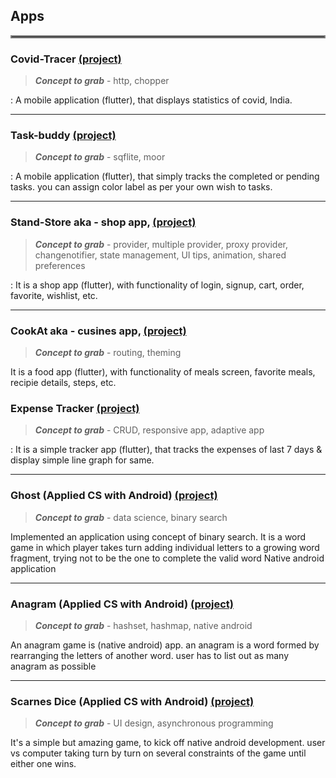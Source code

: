 ## Apps

<hr style="border:2px solid gray"> </hr>

### Covid-Tracer [(project)](https://github.com/nvshah/CovidTracer)

> _**Concept to grab**_ - http, chopper 

: A mobile application (flutter), that displays statistics of covid, India. 

---

### Task-buddy [(project)](https://github.com/nvshah/Task-buddy)

> _**Concept to grab**_ - sqflite, moor

: A mobile application (flutter), that simply tracks the completed or pending tasks. you can assign color label as per your own wish to tasks.

---

### Stand-Store aka - shop app, [(project)](https://github.com/nvshah/StandStore)

> _**Concept to grab**_ - provider, multiple provider, proxy provider, changenotifier, state management, UI tips, animation, shared preferences

: It is a shop app (flutter), with functionality of login, signup, cart, order, favorite, wishlist, etc.

---

### CookAt aka - cusines app, [(project)](https://github.com/nvshah/CookAt)

> _**Concept to grab**_ - routing, theming

It is a food app (flutter), with functionality of meals screen, favorite meals, recipie details, steps, etc.

### Expense Tracker [(project)](https://github.com/nvshah/Expense_Tracker)

> _**Concept to grab**_ - CRUD, responsive app, adaptive app 

: It is a simple tracker app (flutter), that tracks the expenses of last 7 days & display simple line graph for same. 

---

### Ghost (Applied CS with Android) [(project)](https://github.com/nvshah/ghost_starte)

> _**Concept to grab**_ - data science, binary search

Implemented an application using concept of binary search. It is a word game in which player takes turn adding individual letters to a growing word fragment, trying not to be the one to complete the valid word Native android application

---

### Anagram (Applied CS with Android) [(project)](https://github.com/nvshah/Anagrams)

> _**Concept to grab**_ - hashset, hashmap, native android

An anagram game is (native android) app. an anagram is a word formed by rearranging the letters of another word. user has to list out as many anagram as possible

---

### Scarnes Dice (Applied CS with Android) [(project)](https://github.com/nvshah/ScarnesDice)

> _**Concept to grab**_ - UI design, asynchronous programming

It's a simple but amazing game, to kick off native android development. user vs computer taking turn by turn on several constraints of the game until either one wins.